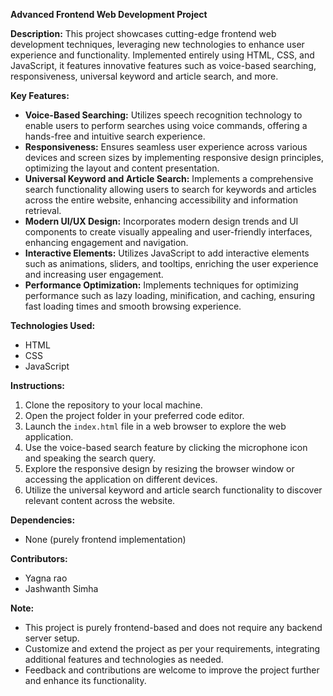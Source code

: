 **Advanced Frontend Web Development Project**

**Description:**
This project showcases cutting-edge frontend web development techniques, leveraging new technologies to enhance user experience and functionality. Implemented entirely using HTML, CSS, and JavaScript, it features innovative features such as voice-based searching, responsiveness, universal keyword and article search, and more.

**Key Features:**
- **Voice-Based Searching:** Utilizes speech recognition technology to enable users to perform searches using voice commands, offering a hands-free and intuitive search experience.
- **Responsiveness:** Ensures seamless user experience across various devices and screen sizes by implementing responsive design principles, optimizing the layout and content presentation.
- **Universal Keyword and Article Search:** Implements a comprehensive search functionality allowing users to search for keywords and articles across the entire website, enhancing accessibility and information retrieval.
- **Modern UI/UX Design:** Incorporates modern design trends and UI components to create visually appealing and user-friendly interfaces, enhancing engagement and navigation.
- **Interactive Elements:** Utilizes JavaScript to add interactive elements such as animations, sliders, and tooltips, enriching the user experience and increasing user engagement.
- **Performance Optimization:** Implements techniques for optimizing performance such as lazy loading, minification, and caching, ensuring fast loading times and smooth browsing experience.

**Technologies Used:**
- HTML
- CSS
- JavaScript

**Instructions:**
1. Clone the repository to your local machine.
2. Open the project folder in your preferred code editor.
3. Launch the `index.html` file in a web browser to explore the web application.
4. Use the voice-based search feature by clicking the microphone icon and speaking the search query.
5. Explore the responsive design by resizing the browser window or accessing the application on different devices.
6. Utilize the universal keyword and article search functionality to discover relevant content across the website.

**Dependencies:**
- None (purely frontend implementation)

**Contributors:**
- Yagna rao
- Jashwanth Simha 

**Note:**
- This project is purely frontend-based and does not require any backend server setup.
- Customize and extend the project as per your requirements, integrating additional features and technologies as needed.
- Feedback and contributions are welcome to improve the project further and enhance its functionality.
